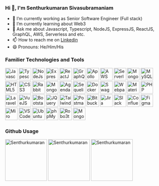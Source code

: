### Hi 👋, I'm Senthurkumaran Sivasubramaniam

- 🔭 I’m currently working as Senior Software Engineer (Full stack)
- 🌱 I’m currently learning about Web3
- 💬 Ask me about Javascript, Typescript, NodeJS, ExpressJS, ReactJS, GraphQL, AWS, Serverless and etc.
- 📫 How to reach me on [Linkedin](https://www.linkedin.com/in/senthur-kumaran/)
- 😄 Pronouns: He/Him/His

### Familier Technologies and Tools
<div>
  <img src="https://upload.vectorlogo.zone/logos/javascript/images/239ec8a4-163e-4792-83b6-3f6d96911757.svg" alt="Javascript" height="40em" />
  <img src="https://upload.vectorlogo.zone/logos/typescriptlang/images/235f610f-bc79-428a-9511-b3de5c3b1208.svg" alt="Typescript" height="40em" />
  <img src="https://upload.vectorlogo.zone/logos/nodejs/images/eca9ff97-5734-46c4-b8a1-621819eaeaa9.svg" alt="NodeJs" height="40em" />
  <img src="https://www.vectorlogo.zone/logos/expressjs/expressjs-ar21.svg" alt="ExpressJs" height="40em" />
  <img src="https://www.vectorlogo.zone/logos/reactjs/reactjs-icon.svg" alt="ReactJS" height="40em" />
  <img src="https://www.vectorlogo.zone/logos/graphql/graphql-icon.svg" alt="GraphQL" height="40em" />
  <img src="https://www.vectorlogo.zone/logos/apollographql/apollographql-ar21.svg" alt="Apollo" height="40em" />
  <img src="https://www.vectorlogo.zone/logos/amazon_aws/amazon_aws-ar21.svg" alt="AWS" height="40em" />
  <img src="https://www.vectorlogo.zone/logos/serverless/serverless-ar21.svg" alt="Serverless" height="40em" />
  <img src="https://www.vectorlogo.zone/logos/mongodb/mongodb-ar21.svg" alt="MongoDB" height="40em" />
  <img src="https://www.vectorlogo.zone/logos/mysql/mysql-official.svg" alt="MySQL" height="40em" />
  <img src="https://www.vectorlogo.zone/logos/w3_html5/w3_html5-ar21.svg" alt="HTML5" height="40em" />
  <img src="https://www.vectorlogo.zone/logos/w3_css/w3_css-official.svg" alt="CSS3" height="40em" />
  <img src="https://www.vectorlogo.zone/logos/rabbitmq/rabbitmq-ar21.svg" alt="RabbitMQ" height="40em" />
  <img src="https://cms-assets.tutsplus.com/uploads/users/34/posts/29527/preview_image/mongoose.jpg" alt="Mongoose" height="40em" />
  <img src="https://repository-images.githubusercontent.com/13945143/30bff000-0f10-11ea-8dc7-efeea9e82926" alt="Agenda" height="40em" />
  <img src="https://www.vectorlogo.zone/logos/sequelizejs/sequelizejs-ar21.svg" alt="Sequelize" height="40em" />
  <img src="https://www.vectorlogo.zone/logos/docker/docker-official.svg" alt="Docker" height="40em" />
  <img src="https://www.scottbrady91.com/img/logos/swagger-banner.png" alt="Swagger" height="40em" />
  <img src="https://www.vectorlogo.zone/logos/js_webpack/js_webpack-ar21.svg" alt="Webpack" height="40em" />
  
  <img src="https://mui.com/static/logo.png" alt="MaterialUI" height="40em" />
  <img src="https://www.vectorlogo.zone/logos/php/php-icon.svg" alt="PHP" height="40em" />
  <img src="https://www.vectorlogo.zone/logos/laravel/laravel-ar21.svg" alt="Laravel" height="40em" />
  <img src="https://www.vectorlogo.zone/logos/vuejs/vuejs-ar21.svg" alt="VueJS" height="40em" />
  <img src="https://upload.vectorlogo.zone/logos/getbootstrap/images/987f8f6c-263a-47b1-a85d-853cfca215d9.svg" alt="Bootstarp" height="40em" />
  <img src="https://www.vectorlogo.zone/logos/jquery/jquery-official.svg" alt="JQuery" height="40em" />
  <img src="https://www.vectorlogo.zone/logos/tailwindcss/tailwindcss-ar21.svg" alt="TailwindCSS" height="40em" />
  
  <img src="https://www.vectorlogo.zone/logos/getpostman/getpostman-icon.svg" alt="Postman" height="40em" />
  <img src="https://upload.vectorlogo.zone/logos/bitbucket/images/11915f2e-3287-46b6-a81d-0daad8160e11.svg" alt="Bitbucket" height="40em" />
  <img src="https://www.vectorlogo.zone/logos/atlassian_jira/atlassian_jira-ar21.svg" alt="Jira" height="40em" />
  <img src="https://www.vectorlogo.zone/logos/slack/slack-ar21.svg" alt="Slack" height="40em" />
  <img src="https://download.logo.wine/logo/Confluence_(software)/Confluence_(software)-Logo.wine.png" alt="Confluence" height="40em" />
  <img src="https://www.vectorlogo.zone/logos/figma/figma-ar21.svg" alt="Figma" height="40em" />
  <img src="https://seeklogo.com/images/M/miro-logo-4F00416377-seeklogo.com.png" alt="Miro" height="40em" />
  <img src="https://www.vectorlogo.zone/logos/visualstudio_code/visualstudio_code-ar21.png" alt="VSCode" height="40em" />
  <img src="https://www.vectorlogo.zone/logos/ubuntu/ubuntu-ar21.svg" alt="Ubuntu" height="40em" />
  <img src="https://www.vectorlogo.zone/logos/phpmyadmin/phpmyadmin-ar21.svg" alt="phpMyAdmin" height="40em" />
  <img src="https://miro.medium.com/max/500/1*gfRYo-rPffBU7Yr9FlSIQA.png" alt="Robo3t" height="40em" />
  <img src="https://res.cloudinary.com/practicaldev/image/fetch/s--UamMwdFj--/c_imagga_scale,f_auto,fl_progressive,h_900,q_auto,w_1600/https://dev-to-uploads.s3.amazonaws.com/i/uzuqnrbwq3mjnuch2z2w.png" alt="MongoDB Compass" height="40em" />
</div>


### Github Usage
<div>
  <img src="https://github-readme-stats.vercel.app/api?username=senthur-kumaran" alt="Senthurkumaran" height="135em" />
  <img src="https://github-readme-stats.vercel.app/api/top-langs?username=senthur-kumaran&show_icons=true&locale=en&layout=compact" alt="Senthurkumaran" height="135em" />
  <img src="https://github-readme-streak-stats.herokuapp.com/?user=senthur-kumaran" alt="Senthurkumaran" height="135em" />
</div>
